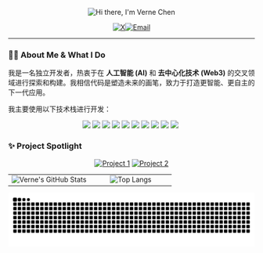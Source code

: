 <p align="center">
  <img src="https://readme-typing-svg.herokuapp.com?font=Fira+Code&weight=700&size=28&duration=4000&pause=1000&color=79E2D2&center=true&vCenter=true&width=435&lines=Hi+there%2C+I'm+Verne+Chen+%F0%9F%91%8B;A+Solo+Builder+%26+Explorer;At+the+Intersection+of+AI+%2B+Web3" alt="Hi there, I'm Verne Chen" />
</p>

<p align="center">
  <a href="https://twitter.com/YOUR_TWITTER_HANDLE" target="_blank" rel="noopener noreferrer"><img src="https://img.shields.io/badge/X-%23000000.svg?style=for-the-badge&logo=X&logoColor=white" alt="X"/></a><a href="mailto:YOUR_EMAIL@example.com" target="_blank" rel="noopener noreferrer"><img src="https://img.shields.io/badge/Email-D14836.svg?style=for-the-badge&logo=Gmail&logoColor=white" alt="Email"/></a></p>

---

### 👨‍💻 About Me & What I Do

我是一名独立开发者，热衷于在 **人工智能 (AI)** 和 **去中心化技术 (Web3)** 的交叉领域进行探索和构建。我相信代码是塑造未来的画笔，致力于打造更智能、更自主的下一代应用。

我主要使用以下技术栈进行开发：

<p align="center">
  <a href="#"><img src="https://img.shields.io/badge/Java-ED8B00?style=flat-square&logo=openjdk&logoColor=white"></a>&nbsp;<a href="#"><img src="https://img.shields.io/badge/Spring-6DB33F?style=flat-square&logo=spring&logoColor=white"></a>&nbsp;<a href="#"><img src="https://img.shields.io/badge/Python-3776AB?style=flat-square&logo=Python&logoColor=white"></a>&nbsp;<a href="#"><img src="https://img.shields.io/badge/TypeScript-3178C6?style=flat-square&logo=TypeScript&logoColor=white"></a>&nbsp;<a href="#"><img src="https://img.shields.io/badge/React-61DAFB?style=flat-square&logo=React&logoColor=black"></a>&nbsp;<a href="#"><img src="https://img.shields.io/badge/Next.js-000000?style=flat-square&logo=Next.js&logoColor=white"></a>&nbsp;<a href="#"><img src="https://img.shields.io/badge/Redis-DC382D?style=flat-square&logo=redis&logoColor=white"></a>&nbsp;<a href="#"><img src="https://img.shields.io/badge/PostgreSQL-4169E1?style=flat-square&logo=PostgreSQL&logoColor=white"></a>&nbsp;<a href="#"><img src="https://img.shields.io/badge/Docker-2496ED?style=flat-square&logo=Docker&logoColor=white"></a>&nbsp;<a href="#"><img src="https://img.shields.io/badge/Solidity-363636?style=flat-square&logo=Solidity&logoColor=white"></a>&nbsp;
</p>

### ✨ Project Spotlight
<p align="center">
  <a href="https://github.com/PeterFile/Mycelium-Protocol" target="_blank"><img src="https://github-readme-stats.vercel.app/api/pin/?username=PeterFile&repo=Mycelium-Protocol&theme=tokyonight&hide_border=true&title_color=79E2D2&icon_color=79E2D2" alt="Project 1"></a>
  <a href="https://github.com/Mycel-Link/mycelium-platform" target="_blank"><img src="https://github-readme-stats.vercel.app/api/pin/?username=Mycel-Link&repo=mycelium-platform&theme=tokyonight&hide_border=true&title_color=79E2D2&icon_color=79E2D2" alt="Project 2"></a>
</p>

<table align="center" width="100%">
  <tr>
    <td align="center" width="50%">
      <img src="https://github-readme-stats.vercel.app/api?username=PeterFile&show_icons=true&theme=tokyonight&include_all_commits=true&count_private=true&hide_border=true" alt="Verne's GitHub Stats"/>
    </td>
    <td align="center" width="50%">
      <img src="https://github-readme-stats.vercel.app/api/top-langs/?username=PeterFile&layout=compact&langs_count=8&theme=tokyonight&hide_border=true" alt="Top Langs"/>
    </td>
  </tr>
</table>

<!-- 贡献图贪吃蛇动画 -->
<p align="center">
  <img src="https://github.com/PeterFile/PeterFile/raw/output/github-contribution-grid-snake.svg" alt="snake">
</p>
